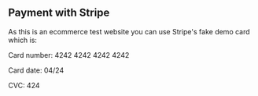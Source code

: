 ## Payment with Stripe

As this is an ecommerce test website you can use Stripe's fake demo card which is:

Card number: 4242 4242 4242 4242

Card date: 04/24

CVC: 424
